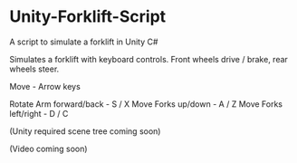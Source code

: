 # Unity-Forklift-Script
A script to simulate a forklift in Unity C#

Simulates a forklift with keyboard controls. Front wheels drive / brake, rear wheels steer. 

Move - Arrow keys

Rotate Arm forward/back - S / X
Move Forks up/down - A / Z
Move Forks left/right - D / C

(Unity required scene tree coming soon)

(Video coming soon)
